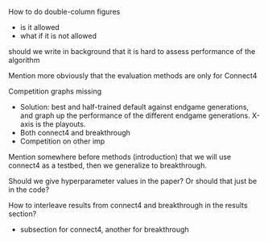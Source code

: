 How to do double-column figures
- is it allowed
- what if it is not allowed


should we write in background that it is hard to assess performance of the algorithm

Mention more obviously that the evaluation methods are only for Connect4

Competition graphs missing

- Solution: best and half-trained default against endgame generations, and graph up the performance of the different endgame generations. X-axis is the playouts. 
- Both connect4 and breakthrough
- Competition on other imp


Mention somewhere before methods (introduction) that we will use connect4 as a testbed, then we generalize to breakthrough.


Should we give hyperparameter values in the paper? Or should that just be in the code?


How to interleave results from connect4 and breakthrough in the results section?
- subsection for connect4, another for breakthrough


